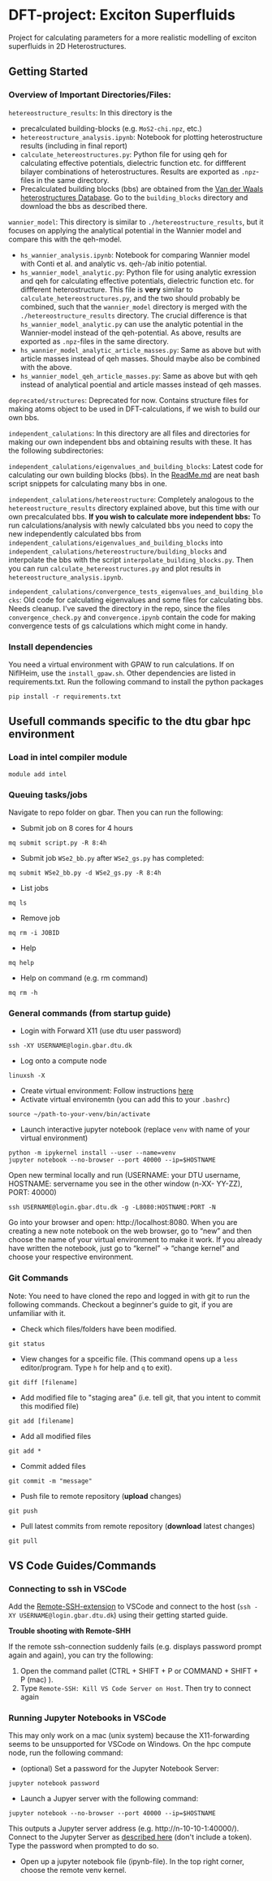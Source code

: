 # DFT-project: Exciton Superfluids
Project for calculating parameters for a more realistic modelling of exciton superfluids in 2D Heterostructures.

## Getting Started

### Overview of Important Directories/Files:
`hetereostructure_results`: In this directory is the
- precalculated building-blocks (e.g. `MoS2-chi.npz`, etc.)
- `hetereostructure_analysis.ipynb`: Notebook for plotting heterostructure results (including in final report)
- `calculate_hetereostructures.py`: Python file for using qeh for calculating effective potentials, dielectric function etc. for diffferent bilayer combinations of heterostructures. Results are exported as `.npz`-files in the same directory.
- Precalculated building blocks (bbs) are obtained from the [Van der Waals heterostructures Database](https://cmr.fysik.dtu.dk/vdwh/vdwh.html#dielectric-building-blocks). Go to the `building_blocks` directory and download the bbs as described there.

`wannier_model`: This directory is similar to `./hetereostructure_results`, but it focuses on applying the analytical potential in the Wannier model and compare this with the qeh-model.
- `hs_wannier_analysis.ipynb`: Notebook for comparing Wannier model with Conti et al. and analytic vs. qeh-/ab initio potential.
- `hs_wannier_model_analytic.py`: Python file for using analytic exression and qeh for calculating effective potentials, dielectric function etc. for diffferent heterostructure. This file is **very** similar to `calculate_hetereostructures.py`, and the two should probably be combined, such that the `wannier_model` directory is merged with the `./hetereostructure_results` directory. The crucial difference is that `hs_wannier_model_analytic.py` can use the analytic potential in the Wannier-model instead of the qeh-potential. As above, results are exported as `.npz`-files in the same directory. 
- `hs_wannier_model_analytic_article_masses.py`: Same as above but with article masses instead of qeh masses. Should maybe also be combined with the above.
- `hs_wannier_model_qeh_article_masses.py`: Same as above but with qeh instead of analytical poential and article masses instead of qeh masses.

`deprecated/structures`: Deprecated for now. Contains structure files for making atoms object to be used in DFT-calculations, if we wish to build our own bbs.

`independent_calulations`: In this directory are all files and directories for making our own independent bbs and obtaining results with these. It has the following subdirectories:

`independent_calulations/eigenvalues_and_building_blocks`: Latest code for calculating our own building blocks (bbs). In the [ReadMe.md](https://github.com/runehoejlund/dft-superfluids/tree/main/independent_calculations/eigenvalues_and_building_blocks) are neat bash script snippets for calculating many bbs in one.

`independent_calulations/hetereostructure`: Completely analogous to the `hetereostructure_results` directory explained above, but this time with our own precalculated bbs. **If you wish to calculate more independent bbs:** To run calculations/analysis with newly calculated bbs you need to copy the new independently calculated bbs from `independent_calulations/eigenvalues_and_building_blocks` into `independent_calulations/hetereostructure/building_blocks` and interpolate the bbs with the script `interpolate_building_blocks.py`. Then you can run `calculate_hetereostructures.py` and plot results in `hetereostructure_analysis.ipynb`.

`independent_calulations/convergence_tests_eigenvalues_and_building_blocks`: Old code for calculating eigenvalues and some files for calculating bbs. Needs cleanup. I've saved the directory in the repo, since the files `convergence_check.py` and `convergence.ipynb` contain the code for making convergence tests of gs calculations which might come in handy.


### Install dependencies
You need a virtual environment with GPAW to run calculations. If on NiflHeim, use the `install_gpaw.sh`. Other dependencies are listed in requirements.txt. Run the following command to install the python packages
```
pip install -r requirements.txt
```

## Usefull commands specific to the dtu gbar hpc environment
### Load in intel compiler module
```
module add intel
```
### Queuing tasks/jobs
Navigate to repo folder on gbar. Then you can run the following:
- Submit job on 8 cores for 4 hours
```
mq submit script.py -R 8:4h
```

- Submit job `WSe2_bb.py` after `WSe2_gs.py` has completed:
```
mq submit WSe2_bb.py -d WSe2_gs.py -R 8:4h
```

- List jobs
```
mq ls
```

- Remove job
```
mq rm -i JOBID
```

- Help
```
mq help
```

- Help on command (e.g. rm command)
```
mq rm -h
```


### General commands (from startup guide)
- Login with Forward X11 (use dtu user password)
```
ssh -XY USERNAME@login.gbar.dtu.dk
```

- Log onto a compute node
```
linuxsh -X
```

- Create virtual environment: Follow instructions [here](https://wiki.fysik.dtu.dk/gpaw/platforms/gbar/gbar.html)
- Activate virtual environemtn (you can add this to your `.bashrc`)
```
source ~/path-to-your-venv/bin/activate
```

- Launch interactive jupyter notebook (replace `venv` with name of your virtual environment)
```
python -m ipykernel install --user --name=venv
jupyter notebook --no-browser --port 40000 --ip=$HOSTNAME
```
Open new terminal locally and run (USERNAME: your DTU username, HOSTNAME: servername you see in the other window (n-XX- YY-ZZ), PORT: 40000)
```
ssh USERNAME@login.gbar.dtu.dk -g -L8080:HOSTNAME:PORT -N
```
Go into your browser and open: http://localhost:8080. When you are creating a new note notebook on the web browser, go to “new” and then choose the name of your virtual environment to make it work. If you already have written the notebook, just go to “kernel” -> “change kernel” and choose your respective environment.

### Git Commands
Note: You need to have cloned the repo and logged in with git to run the following commands. Checkout a beginner's guide to git, if you are unfamiliar with it.
- Check which files/folders have been modified.
```
git status
```
- View changes for a spceific file. (This command opens up a `less` editor/program. Type `h` for help and `q` to exit).
```
git diff [filename]
```
- Add modified file to "staging area" (i.e. tell git, that you intent to commit this modified file)
```
git add [filename]
```
- Add all modified files
```
git add *
```
- Commit added files
```
git commit -m "message"
```
- Push file to remote repository (**upload** changes)
```
git push
```
- Pull latest commits from remote repository (**download** latest changes)
```
git pull
```

## VS Code Guides/Commands
### Connecting to ssh in VSCode
Add the [Remote-SSH-extension](https://marketplace.visualstudio.com/items?itemName=ms-vscode-remote.remote-ssh) to VSCode and connect to the host (`ssh -XY USERNAME@login.gbar.dtu.dk`) using their getting started guide.

**Trouble shooting with Remote-SHH**

If the remote ssh-connection suddenly fails (e.g. displays password prompt again and again), you can try the following:
1. Open the command pallet (CTRL + SHIFT + P or COMMAND + SHIFT + P (mac) ).
2. Type `Remote-SSH: Kill VS Code Server on Host`. Then try to connect again

### Running Jupyter Notebooks in VSCode
This may only work on a mac (unix system) because the X11-forwarding seems to be unsupported for VSCode on Windows. On the hpc compute node, run the following command:
- (optional) Set a password for the Jupyter Notebook Server:
```
jupyter notebook password
```
- Launch a Jupyer server with the following command:
```
jupyter notebook --no-browser --port 40000 --ip=$HOSTNAME
```
This outputs a Jupyter server address (e.g. http://n-10-10-1:40000/). Connect to the Jupyter Server as [described here](https://code.visualstudio.com/docs/datascience/jupyter-notebooks#_connect-to-a-remote-jupyter-server) (don't include a token). Type the password when prompted to do so.
- Open up a jupyter notebook file (ipynb-file). In the top right corner, choose the remote venv kernel.